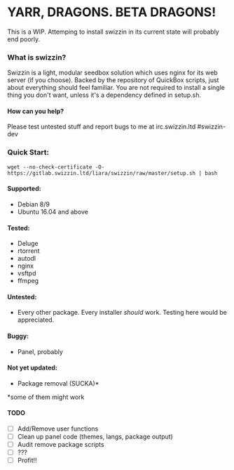 # YARR, DRAGONS. BETA DRAGONS!

This is a WIP. Attemping to install swizzin in its current state will probably end poorly.

### What is swizzin?
Swizzin is a light, modular seedbox solution which uses nginx for its web server (if you choose). Backed by the repository of QuickBox scripts, just about everything should feel familiar.  You are not required to install a single thing you don't want, unless it's a dependency defined in setup.sh.

#### How can you help?

Please test untested stuff and report bugs to me at irc.swizzin.ltd #swizzin-dev

### Quick Start:

```
wget --no-check-certificate -O- https://gitlab.swizzin.ltd/liara/swizzin/raw/master/setup.sh | bash
```


#### Supported:
* Debian 8/9
* Ubuntu 16.04 and above

#### Tested:
* Deluge
* rtorrent
* autodl
* nginx
* vsftpd
* ffmpeg


#### Untested:
* Every other package. Every installer *should* work. Testing here would be appreciated.

#### Buggy:
* Panel, probably

#### Not yet updated:
* Package removal (SUCKA)*

\*some of them might work

#### TODO
- [ ] Add/Remove user functions
- [ ] Clean up panel code (themes, langs, package output)
- [ ] Audit remove package scripts
- [ ] ???
- [ ] Profit!!
